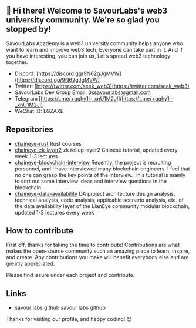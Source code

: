 ## 👋 Hi there! Welcome to SavourLabs's web3 university community. We're so glad you stopped by!

SavourLabs Academy is a web3 university community helps anyone who want to learn and improve web3 tech, Everyone can take part in it. And if you have interesting, you can join us, Let’s spread web3 technology together.

* Discord: [https://discord.gg/9N62gJgMVW](https://discord.gg/9N62gJgMVW)
* Twitter: [https://twitter.com/seek_web3](https://twitter.com/seek_web3)
* SavourLabs Dev Group Email: [0xsavourlabs@gmail.com](0xsavourlabs@gmail.com)
* Telegram [https://t.me/+qqhy1i-_xnU1M2Jl](https://t.me/+qqhy1i-_xnU1M2Jl)
* WeChat ID: LGZAXE

## Repositories

* [chaineye-rust](https://github.com/savourlabs-academy/chaineye-rust) Rust courses
* [chaineye-zk-layer2](https://github.com/savourlabs-academy/chaineye-zk-layer2) zk rollup layer2 Chinese tutorial, updated every week 1-3 lectures
* [chaineye-blockchain-interview](https://github.com/savourlabs-academy/chaineye-blockchain-interview) Recently, the project is recruiting personnel, and I have interviewed many blockchain engineers. I feel that no one can grasp the key points of the interview. This tutorial is mainly to sort out some interview ideas and interview questions in the blockchain.
* [chaineye-data-availability](https://github.com/savourlabs-academy/chaineye-data-availability)  DA project architecture design analysis, technical analysis, code analysis, applicable scenario analysis, etc. of the data availability layer of the LianEye community modular blockchain, updated 1-3 lectures every week


## How to contribute

First off, thanks for taking the time to contribute! Contributions are what makes the open-source community such an amazing place to learn, inspire, and create. Any contributions you make will benefit everybody else and are greatly appreciated.

Please find issure under each project and contribute.

## Links

* [savour labs github](https://github.com/savour-labs) savour labs github


Thanks for visiting our profile, and happy coding! 😊





